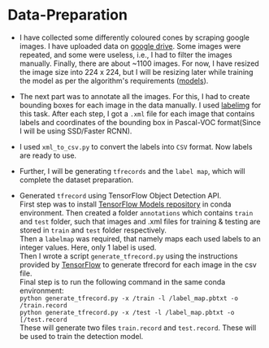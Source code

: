 # Data-Preparation

- I have collected some differently coloured cones by scraping google images. I have uploaded data on [google drive](https://drive.google.com/drive/folders/1_ed600Afl_Lwy0XrHsjv9FKV95B0Mx_m?usp=sharing). Some images were repeated, and some were useless, i.e., I had to filter the images manually. Finally, there are about ~1100 images. For now, I have resized the image size into 224 x 224, but I will be resizing later while training the model as per the algorithm's requirements ([models](https://github.com/tensorflow/models/blob/master/research/object_detection/g3doc/tf2_detection_zoo.md)).
- The next part was to annotate all the images. For this, I had to create bounding boxes for each image in the data manually. I used [labelimg](https://github.com/tzutalin/labelImg) for this task. After each step, I got a ```.xml``` file for each image that contains labels and coordinates of the bounding box in Pascal-VOC format(Since I will be using SSD/Faster RCNN).
- I used ```xml_to_csv.py``` to convert the labels into ```CSV``` format. Now labels are ready to use.
- Further, I will be generating ```tfrecords``` and the ```label map```, which will complete the dataset preparation.

- Generated ```tfrecord``` using TensorFlow Object Detection API.<br>
First step was to install [TensorFlow Models repository](https://github.com/tensorflow/models) in conda environment. Then created a folder ```annotations``` which contains ```train``` and ```test``` folder, such that images and .xml files for training & testing are stored in ```train``` and ```test``` folder respectively. <br>
Then a ```labelmap``` was required, that namely maps each used labels to an integer values. Here, only 1 label is used.<br>
Then I wrote a script ```generate_tfrecord.py``` using the instructions provided by [TensorFlow](https://www.tensorflow.org/tutorials/load_data/tfrecord) to generate tfrecord for each image in the csv file.<br>
Final step is to run the following command in the same conda environment:<br>
```python generate_tfrecord.py -x /train -l /label_map.pbtxt -o /train.record```<br>
```python generate_tfrecord.py -x /test -l /label_map.pbtxt -o [/test.record```<br>
These will generate two files ```train.record``` and ```test.record```. These will be used to train the detection model.
